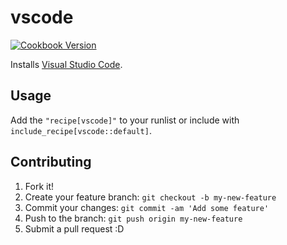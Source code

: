 # vscode

[![Cookbook Version](https://img.shields.io/cookbook/v/vscode.svg)](https://supermarket.chef.io/cookbooks/vscode)

Installs [Visual Studio Code](https://code.visualstudio.com/).

## Usage

Add the `"recipe[vscode]"` to your runlist or include with `include_recipe[vscode::default]`.

## Contributing

1. Fork it!
2. Create your feature branch: `git checkout -b my-new-feature`
3. Commit your changes: `git commit -am 'Add some feature'`
4. Push to the branch: `git push origin my-new-feature`
5. Submit a pull request :D
